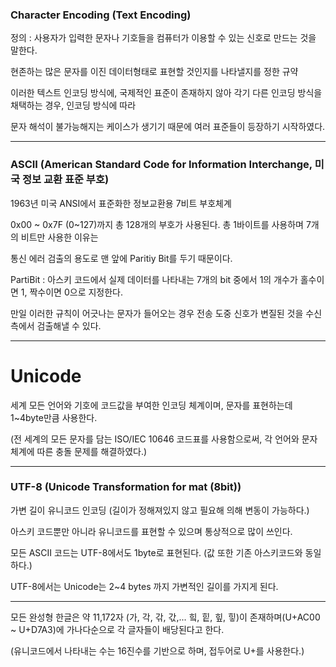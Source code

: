 ### Character Encoding (Text Encoding)

정의 : 사용자가 입력한 문자나 기호들을 컴퓨터가 이용할 수 있는 신호로 만드는 것을 말한다. 

현존하는 많은 문자를 이진 데이터형태로 표현할 것인지를 나타낼지를 정한 규약

이러한 텍스트 인코딩 방식에, 국제적인 표준이 존재하지 않아 각기 다른 인코딩 방식을 채택하는 경우, 인코딩 방식에 따라

문자 해석이 불가능해지는 케이스가 생기기 때문에 여러 표준들이 등장하기 시작하였다.

---
### ASCII (American Standard Code for Information Interchange, 미국 정보 교환 표준 부호) 
1963년 미국 ANSI에서 표준화한 정보교환용 7비트 부호체계

0x00 ~ 0x7F (0~127)까지 총 128개의 부호가 사용된다. 총 1바이트를 사용하며 7개의 비트만 사용한 이유는

통신 에러 검출의 용도로 맨 앞에 Paritiy Bit를 두기 때문이다. 

PartiBit : 아스키 코드에서 실제 데이터를 나타내는 7개의 bit 중에서 1의 개수가 홀수이면 1, 짝수이면 0으로 지정한다. 

만일 이러한 규칙이 어긋나는 문자가 들어오는 경우 전송 도중 신호가 변질된 것을 수신측에서 검출해낼 수 있다.

---
# Unicode 
세계 모든 언어와 기호에 코드값을 부여한 인코딩 체계이며, 문자를 표현하는데 1~4byte만큼 사용한다. 

(전 세계의 모든 문자를 담는 ISO/IEC 10646 코드표를 사용함으로써, 각 언어와 문자 체계에 따른 충돌 문제를 해결하였다.)

---

### UTF-8 (Unicode Transformation for mat (8bit))

가변 길이 유니코드 인코딩 (길이가 정해져있지 않고 필요해 의해 변동이 가능하다.)

아스키 코드뿐만 아니라 유니코드를 표현할 수 있으며 통상적으로 많이 쓰인다. 

모든 ASCII 코드는 UTF-8에서도 1byte로 표현된다. (값 또한 기존 아스키코드와 동일하다.)

UTF-8에서는 Unicode는 2~4 bytes 까지 가변적인 길이를 가지게 된다.

---
모든 완성형 한글은 약 11,172자 (가, 각, 갂, 갃,... 힠, 힡, 힢, 힣)이 존재하며(U+AC00 ~ U+D7A3)에 가나다순으로 각 글자들이 배당된다고 한다.

(유니코드에서 나타내는 수는 16진수를 기반으로 하며, 접두어로 U+를 사용한다.) 



